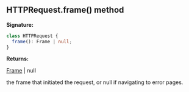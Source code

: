 ## HTTPRequest.frame() method

**Signature:**

```typescript
class HTTPRequest {
  frame(): Frame | null;
}
```

**Returns:**

[Frame](./puppeteer.frame.md) \| null

the frame that initiated the request, or null if navigating to error pages.
